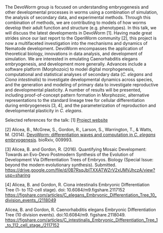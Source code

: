 The DevoWorm group is focused on understanding embryogenesis and other developmental processes in worms using a combination of simulation, the analysis of secondary data, and experimental methods. Through this combination of methods, we are contributing to models of how worms develop their adult function and structure (e.g. phenotypes). In this talk, we will discuss the latest developments in DevoWorm [1]. Having made great strides since our last report to the OpenWorm community [2], this project is now a multifaceted investigation into the mechanisms and dynamics of Nematode development. DevoWorm encompasses the application of theoretical biology, innovations in data analysis, and development of simulation. We are interested in emulating Caenorhabditis elegans embryogenesis, and development more generally. Advances include a software platform (Morphozoic) to model digital morphogenesis, computational and statistical analyses of secondary data (_C. elegans_ and _Ciona intestinalis_) to investigate developmental dynamics across species, and the generation and modeling of primary data to investigate reproductive and developmental plasticity. A number of results will be presented, including proof-of-concept pattern formation in Morphozoic, alternative representations to the standard lineage tree for cellular differentiation during embryogenesis [3, 4], and the parameterization of reproduction and developmental plasticity in _C. elegans_.

Selected references for the talk:
[1] [Project website](http://devoworm.weebly.com)

[2] Alicea, B., McGrew, S., Gordon, R., Larson, S., Warrington, T., & Watts, M. (2014). [DevoWorm: differentiation waves and computation in _C. elegans_ embryogenesis](http://www.biorxiv.org/content/biorxiv/early/2014/10/03/009993). bioRxiv, 009993.

[3] Alicea, B. and Gordon, R. (2016). Quantifying Mosaic Development: Towards an Evo-Devo Postmodern Synthesis of the Evolution of Development Via Differentiation Trees of Embryos. Biology (Special Issue: beyond the modern evolutionary synthesis). Submitted.
https://drive.google.com/file/d/0B7RsqJbITXXATWZrV2xUMVJhczA/view?usp=sharing

[4] Alicea, B. and Gordon, R.  Ciona intestinalis Embryonic Differentiation Tree (1- to 112-cell stage). doi: 10.6084/m9.figshare.2117152
https://figshare.com/articles/C_elegans_Embryonic_Differentiation_Tree_10_division_events_/2118049

Alicea, B. and Gordon, R.  Caenorhabditis elegans Embryonic Differentiation Tree (10 division events). doi:10.6084/m9. figshare.2118049.
https://figshare.com/articles/C_intestinalis_Embryonic_Differentiation_Tree_1_to_112_cell_stage_/2117152
